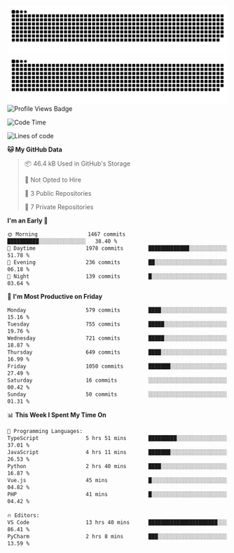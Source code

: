 <img src="https://github.com/nielsbaggerman/nielsbaggerman/blob/output/github-contribution-grid-snake.svg#gh-light-mode-only" alt="GitHub Snake Light">
<img src="https://github.com/nielsbaggerman/nielsbaggerman/blob/output/github-contribution-grid-snake-dark.svg#gh-dark-mode-only" alt="GitHub Snake Dark">
<img src="https://komarev.com/ghpvc/?username=nielsbaggerman&amp;label=Profile+Views" alt="Profile Views Badge" />

<!--START_SECTION:waka-->
![Code Time](http://img.shields.io/badge/Code%20Time-1%2C999%20hrs%2052%20mins-blue)

![Lines of code](https://img.shields.io/badge/From%20Hello%20World%20I%27ve%20Written-7.5%20million%20lines%20of%20code-blue)

**🐱 My GitHub Data** 

> 📦 46.4 kB Used in GitHub's Storage 
 > 
> 🚫 Not Opted to Hire
 > 
> 📜 3 Public Repositories 
 > 
> 🔑 7 Private Repositories 
 > 
**I'm an Early 🐤** 

```text
🌞 Morning                1467 commits        ██████████░░░░░░░░░░░░░░░   38.40 % 
🌆 Daytime                1978 commits        █████████████░░░░░░░░░░░░   51.78 % 
🌃 Evening                236 commits         ██░░░░░░░░░░░░░░░░░░░░░░░   06.18 % 
🌙 Night                  139 commits         █░░░░░░░░░░░░░░░░░░░░░░░░   03.64 % 
```
📅 **I'm Most Productive on Friday** 

```text
Monday                   579 commits         ████░░░░░░░░░░░░░░░░░░░░░   15.16 % 
Tuesday                  755 commits         █████░░░░░░░░░░░░░░░░░░░░   19.76 % 
Wednesday                721 commits         █████░░░░░░░░░░░░░░░░░░░░   18.87 % 
Thursday                 649 commits         ████░░░░░░░░░░░░░░░░░░░░░   16.99 % 
Friday                   1050 commits        ███████░░░░░░░░░░░░░░░░░░   27.49 % 
Saturday                 16 commits          ░░░░░░░░░░░░░░░░░░░░░░░░░   00.42 % 
Sunday                   50 commits          ░░░░░░░░░░░░░░░░░░░░░░░░░   01.31 % 
```


📊 **This Week I Spent My Time On** 

```text
💬 Programming Languages: 
TypeScript               5 hrs 51 mins       █████████░░░░░░░░░░░░░░░░   37.01 % 
JavaScript               4 hrs 11 mins       ███████░░░░░░░░░░░░░░░░░░   26.53 % 
Python                   2 hrs 40 mins       ████░░░░░░░░░░░░░░░░░░░░░   16.87 % 
Vue.js                   45 mins             █░░░░░░░░░░░░░░░░░░░░░░░░   04.82 % 
PHP                      41 mins             █░░░░░░░░░░░░░░░░░░░░░░░░   04.42 % 

🔥 Editors: 
VS Code                  13 hrs 40 mins      ██████████████████████░░░   86.41 % 
PyCharm                  2 hrs 8 mins        ███░░░░░░░░░░░░░░░░░░░░░░   13.59 % 
```


<!--END_SECTION:waka-->
